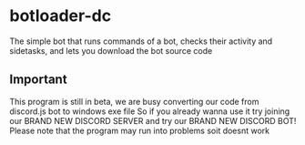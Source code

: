 # botloader-dc
The simple bot that runs commands of a bot, checks their activity and sidetasks, and lets you download the bot source code
## Important
This program is still in beta, we are busy converting our code from discord.js bot to windows exe file
So if you already wanna use it try joining our BRAND NEW DISCORD SERVER and try our BRAND NEW DISCORD BOT!
Please note that the program may run into problems soit doesnt work
